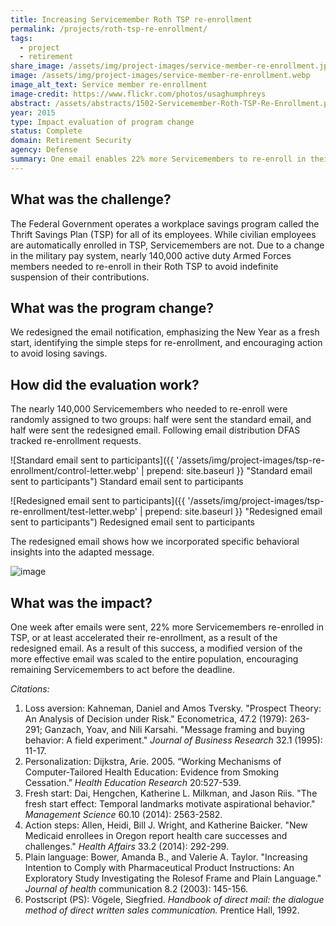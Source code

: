 ```yaml
---
title: Increasing Servicemember Roth TSP re-enrollment
permalink: /projects/roth-tsp-re-enrollment/
tags:
  - project
  - retirement
share_image: /assets/img/project-images/service-member-re-enrollment.jpg
image: /assets/img/project-images/service-member-re-enrollment.webp
image_alt_text: Service member re-enrollment
image-credit: https://www.flickr.com/photos/usaghumphreys
abstract: /assets/abstracts/1502-Servicemember-Roth-TSP-Re-Enrollment.pdf
year: 2015
type: Impact evaluation of program change
status: Complete
domain: Retirement Security
agency: Defense
summary: One email enables 22% more Servicemembers to re-enroll in their Thrift Savings Plans
---
```

## What was the challenge?
The Federal Government operates a workplace savings program called the Thrift Savings Plan (TSP) for all of its employees. While civilian employees are automatically enrolled in TSP, Servicemembers are not. Due to a change in the military pay system, nearly 140,000 active duty Armed Forces members needed to re-enroll in their Roth TSP to avoid indefinite suspension of their contributions.

## What was the program change?
We redesigned the email notification, emphasizing the New Year as a fresh start, identifying the simple steps for re-enrollment, and encouraging action to avoid losing savings.

## How did the evaluation work?
The nearly 140,000 Servicemembers who needed to re-enroll were randomly assigned to two groups: half were sent the standard email, and half were sent the redesigned email. Following email distribution DFAS tracked re-enrollment requests.

![Standard email sent to participants]({{ '/assets/img/project-images/tsp-re-enrollment/control-letter.webp' | prepend: site.baseurl }} "Standard email sent to participants")
Standard email sent to participants

![Redesigned email sent to participants]({{ '/assets/img/project-images/tsp-re-enrollment/test-letter.webp' | prepend: site.baseurl }} "Redesigned email sent to participants")
Redesigned email sent to participants

The redesigned email shows how we incorporated specific behavioral insights into the adapted message.

![image]({{site.baseurl}}/assets/img/project-images/1502-graph.webp)

## What was the impact?
One week after emails were sent, 22% more Servicemembers re-enrolled in TSP, or at least accelerated their re-enrollment, as a result of the redesigned email. As a result of this success, a modified version of the more effective email was scaled to the entire population, encouraging remaining Servicemembers to act before the deadline.

_Citations:_

1. Loss aversion: Kahneman, Daniel and Amos Tversky. "Prospect Theory: An Analysis of Decision under Risk." Econometrica, 47.2 (1979): 263-291; Ganzach, Yoav, and Nili Karsahi. "Message framing and buying behavior: A field experiment." _Journal of Business Research_ 32.1 (1995): 11-17.
2. Personalization: Dijkstra, Arie. 2005. “Working Mechanisms of Computer-Tailored Health Education: Evidence from Smoking Cessation.” _Health Education Research_ 20:527-539.
3. Fresh start: Dai, Hengchen, Katherine L. Milkman, and Jason Riis. "The fresh start effect: Temporal landmarks motivate aspirational behavior." _Management Science_ 60.10 (2014): 2563-2582.
4. Action steps:  Allen, Heidi, Bill J. Wright, and Katherine Baicker. "New Medicaid enrollees in Oregon report health care successes and challenges." _Health Affairs_ 33.2 (2014): 292-299.
5. Plain language:  Bower, Amanda B., and Valerie A. Taylor. "Increasing Intention to Comply with Pharmaceutical Product Instructions: An Exploratory Study Investigating the Rolesof Frame and Plain Language." _Journal of health_ communication 8.2 (2003): 145-156.
6. Postscript (PS): Vögele, Siegfried. _Handbook of direct mail: the dialogue method of direct written sales communication._ Prentice Hall, 1992.
